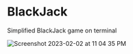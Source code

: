 # BlackJack
Simplified BlackJack game on terminal

![Screenshot 2023-02-02 at 11 04 35 PM](https://user-images.githubusercontent.com/19701298/216399591-7a3b76f3-c5ec-45fa-ba35-32041bcd9f1b.png)
